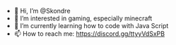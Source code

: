 - 👋 Hi, I’m @Skondre
- 👀 I’m interested in gaming, especially minecraft
- 🌱 I’m currently learning how to code with Java Script
- 📫 How to reach me: https://discord.gg/ttyyVdSxPB

<!---
Skondre/Skondre is a ✨ special ✨ repository because its `README.md` (this file) appears on your GitHub profile.
You can click the Preview link to take a look at your changes.
--->

